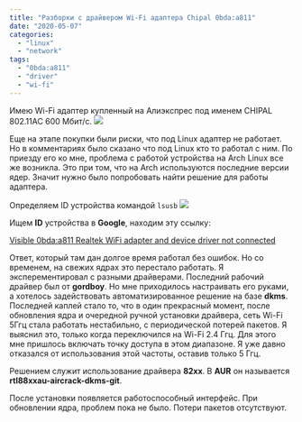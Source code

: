 ```yaml
---
title: "Разборки с драйвером Wi-Fi адаптера Chipal 0bda:a811"
date: "2020-05-07"
categories: 
  - "linux"
  - "network"
tags: 
  - "0bda:a811"
  - "driver"
  - "wi-fi"
---
```

Имею Wi-Fi адаптер купленный на Алиэкспрес под именем CHIPAL 802.11AC 600 Мбит/с.
![](/hugoshell/images/2020/05/chipal.png)

Еще на этапе покупки были риски, что под Linux адаптер не работает. Но в комментариях было сказано что под Linux кто то работал с ним.
По приезду его ко мне, проблема с работой устройства на Arch Linux все же возникла.
Это при том, что на Arch используются последние версии ядер. Значит нужно было попробовать найти решение для работы адаптера.

<!--more-->

Определяем ID устройства командой `lsusb`
![](/hugoshell/images/2020/05/lsusb.png)

Ищем **ID** устройства в **Google**, находим эту ссылку:

[Visible 0bda:a811 Realtek WiFi adapter and device driver not connected](https://askubuntu.com/questions/1035069/visible-0bdaa811-realtek-wifi-adapter-and-i-believe-installed-device-driver-n)

Ответ, который там дан долгое время работал без ошибок. Но со временем, на свежих ядрах это перестало работать. Я эксперементировал с разными драйверами. Последний рабочий драйвер был от **gordboy**. Но мне приходилось настраивать его руками, а хотелось задействовать автоматизированное решение на базе **dkms**. Последней каплей стало то, что в один прекрасный момент, после обновления ядра и очередной ручной установки драйвера, сеть Wi-Fi 5Ггц стала работать нестабильно, с периодической потерей пакетов. Я выяснил это, только когда переключился на Wi-Fi 2.4 Ггц. Для этого мне пришлось включать точку доступа в этом диапазоне. Я уже давно отказался от использования этой частоты, оставив только 5 Ггц.

Решением служит использование драйвера **82xx**. В **AUR** он называется **rtl88xxau-aircrack-dkms-git**.

После установки появляется работоспособный интерфейс. При обновлении ядра, проблем пока не было. Потери пакетов отсутствуют.
